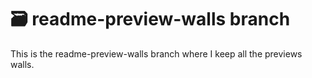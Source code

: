 # 🗃️ readme-preview-walls branch

This is the readme-preview-walls branch where I keep all the previews walls.
